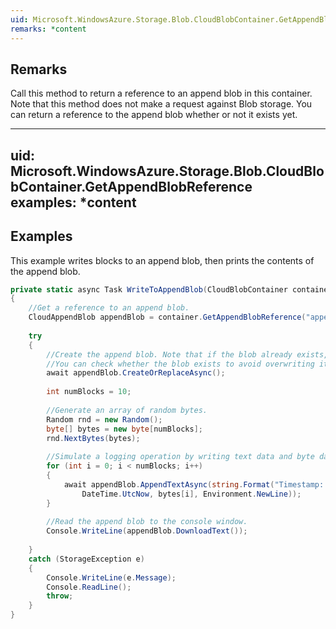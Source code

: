 ```yaml
---  
uid: Microsoft.WindowsAzure.Storage.Blob.CloudBlobContainer.GetAppendBlobReference  
remarks: *content  
---  
```

  
## Remarks  
 Call this method to return a reference to an append blob in this container. Note that this method does not make a request against Blob storage. You can return a reference to the append blob whether or not it exists yet.  
  
---  
uid: Microsoft.WindowsAzure.Storage.Blob.CloudBlobContainer.GetAppendBlobReference  
examples: *content  
---  
  
## Examples  
 This example writes blocks to an append blob, then prints the contents of the append blob.  
  
```c#  
private static async Task WriteToAppendBlob(CloudBlobContainer container)  
{  
    //Get a reference to an append blob.  
    CloudAppendBlob appendBlob = container.GetAppendBlobReference("append-blob.log");  
  
    try  
    {  
        //Create the append blob. Note that if the blob already exists, the CreateOrReplace() method will overwrite it.  
        //You can check whether the blob exists to avoid overwriting it by using CloudAppendBlob.Exists().  
        await appendBlob.CreateOrReplaceAsync();  
  
        int numBlocks = 10;  
  
        //Generate an array of random bytes.  
        Random rnd = new Random();  
        byte[] bytes = new byte[numBlocks];  
        rnd.NextBytes(bytes);  
  
        //Simulate a logging operation by writing text data and byte data to the end of the append blob.  
        for (int i = 0; i < numBlocks; i++)  
        {  
            await appendBlob.AppendTextAsync(string.Format("Timestamp: {0:u} \tLog Entry: {1}{2}",  
                DateTime.UtcNow, bytes[i], Environment.NewLine));  
        }  
  
        //Read the append blob to the console window.  
        Console.WriteLine(appendBlob.DownloadText());  
  
    }  
    catch (StorageException e)  
    {  
        Console.WriteLine(e.Message);  
        Console.ReadLine();  
        throw;  
    }  
}  
  
```